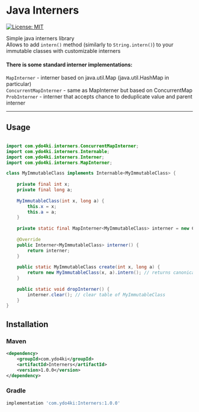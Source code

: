# Java Interners
[![License: MIT](https://img.shields.io/badge/License-MIT-yellow.svg)](https://opensource.org/licenses/MIT)

Simple java interners library<br>
Allows to add `intern()` method (similarly to `String.intern()`) to your immutable classes with customizable interners<br>
#### There is some standard interner implementations:<br>
`MapInterner` - interner based on java.util.Map (java.util.HashMap in particular)<br>
`ConcurrentMapInterner` - same as MapInterner but based on ConcurrentMap<br>
`ProbInterner` - interner that accepts chance to deduplicate value and parent interner<br>
***
## Usage
```java

import com.ydo4ki.interners.ConcurrentMapInterner;
import com.ydo4ki.interners.Internable;
import com.ydo4ki.interners.Interner;
import com.ydo4ki.interners.MapInterner;

class MyImmutableClass implements Internable<MyImmutableClass> {
	
	private final int x;
	private final long a;
	
	MyImmutableClass(int x, long a) {
		this.x = x;
		this.a = a;
	}
	
	private static final MapInterner<MyImmutableClass> interner = new ConcurrentMapInterner<>();
	
	@Override
	public Interner<MyImmutableClass> interner() {
		return interner;
	}
	
	public static MyImmutableClass create(int x, long a) {
		return new MyImmutableClass(x, a).intern(); // returns canonical instance with x and a values
	}
	
	public static void dropInterner() {
		interner.clear(); // clear table of MyImmutableClass
	}
}
```


## Installation

### Maven

```xml
<dependency>
    <groupId>com.ydo4ki</groupId>
    <artifactId>Interners</artifactId>
    <version>1.0.0</version>
</dependency>
```

### Gradle

```groovy
implementation 'com.ydo4ki:Interners:1.0.0'
```

